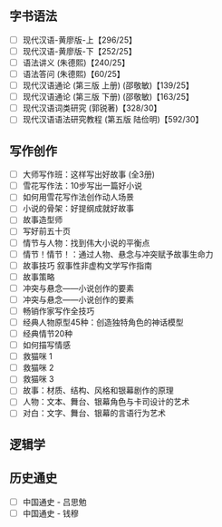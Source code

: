 ## 字书语法

- [ ] 现代汉语-黄廖版-上【296/25】
- [ ] 现代汉语-黄廖版-下【252/25】
- [ ] 语法讲义 (朱德熙)【240/25】
- [ ] 语法答问 (朱德熙)【60/25】
- [ ] 现代汉语通论 (第三版 上册) (邵敬敏)【139/25】
- [ ] 现代汉语通论 (第三版 下册) (邵敬敏)【163/25】
- [ ] 现代汉语词类研究 (郭锐著)【328/30】
- [ ] 现代汉语语法研究教程 (第五版 陆俭明)【592/30】

## 写作创作

- [ ] 大师写作班：这样写出好故事 (全3册)
- [ ] 雪花写作法：10步写出一篇好小说
- [ ] 如何用雪花写作法创作动人场景
- [ ] 小说的骨架：好提纲成就好故事
- [ ] 故事造型师
- [ ] 写好前五十页
- [ ] 情节与人物：找到伟大小说的平衡点
- [ ] 情节！情节！：通过人物、悬念与冲突赋予故事生命力
- [ ] 故事技巧 叙事性非虚构文学写作指南
- [ ] 故事策略
- [ ] 冲突与悬念——小说创作的要素
- [ ] 冲突与悬念——小说创作的要素
- [ ] 畅销作家写作全技巧
- [ ] 经典人物原型45种：创造独特角色的神话模型
- [ ] 经典情节20种
- [ ] 如何描写情感
- [ ] 救猫咪 1
- [ ] 救猫咪 2
- [ ] 救猫咪 3
- [ ] 故事：材质、结构、风格和银幕剧作的原理
- [ ] 人物：文本、舞台、银幕角色与卡司设计的艺术
- [ ] 对白：文字、舞台、银幕的言语行为艺术

## 逻辑学

## 历史通史

- [ ] 中国通史 - 吕思勉
- [ ] 中国通史 - 钱穆
